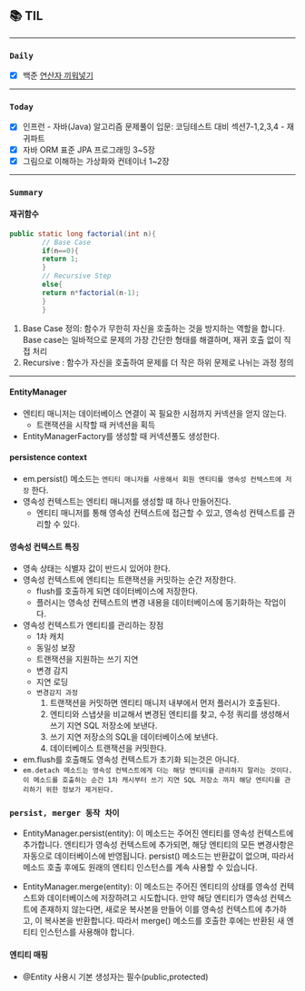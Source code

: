 ## 📚 TIL

---

### `Daily`

- [X] 백준 [연산자 끼워넣기](https://www.acmicpc.net/problem/14888)

---
### `Today`

- [X] 인프런 - 자바(Java) 알고리즘 문제풀이 입문: 코딩테스트 대비 섹션7-1,2,3,4 - 재귀파트
- [X] 자바 ORM 표준 JPA 프로그래밍 3~5장
- [X] 그림으로 이해하는 가상화와 컨테이너 1~2장

---
### `Summary`

#### 재귀함수

```java
public static long factorial(int n){
        // Base Case
        if(n==0){
        return 1;
        }
        // Recursive Step
        else{
        return n*factorial(n-1);
        }
        }
```

1. Base Case 정의: 함수가 무한히 자신을 호출하는 것을 방지하는 역할을 합니다. Base case는 일바적으로 문제의 가장 간단한 형태를 해결하며, 재귀 호출 없이 직접 처리
2. Recursive : 함수가 자신을 호출하여 문제를 더 작은 하위 문제로 나뉘는 과정 정의

---

#### EntityManager

- 엔티티 매니저는 데이터베이스 연결이 꼭 필요한 시점까지 커넥션을 얻지 않는다.
    - 트랜잭션을 시작할 때 커넥션을 획득
- EntityManagerFactory를 생성할 때 커넥션풀도 생성한다.

#### persistence context

- em.persist() 메소드는 `엔티티 매니저를 사용해서 회원 엔티티를 영속성 컨텍스트에 저장` 한다.
- 영속성 컨텍스트는 엔티티 매니저를 생성할 때 하나 만들어진다.
    - 엔티티 매니저를 통해 영속성 컨텍스트에 접근할 수 있고, 영속성 컨텍스트를 관리할 수 있다.

#### 영속성 컨텍스트 특징

- 영속 상태는 식별자 값이 반드시 있어야 한다.
- 영속성 컨텍스트에 엔티티는 트랜잭션을 커밋하는 순간 저장한다.
    - flush를 호출하게 되면 데이터베이스에 저장한다.
    - 플러시는 영속성 컨텍스트의 변경 내용을 데이터베이스에 동기화하는 작업이다.
- 영속성 컨텍스트가 엔티티를 관리하는 장점
    - 1차 캐치
    - 동일성 보장
    - 트랜잭션을 지원하는 쓰기 지연
    - 변경 감지
    - 지연 로딩
    - `변경감지 과정`
        1. 트랜잭션을 커밋하면 엔티티 매니저 내부에서 먼저 플러시가 호출된다.
        2. 엔티티와 스냅샷을 비교해서 변경된 엔티티를 찾고, 수정 쿼리를 생성해서 쓰기 지연 SQL 저장소에 보낸다.
        3. 쓰기 지연 저장소의 SQL을 데이터베이스에 보낸다.
        4. 데이터베이스 트랜잭션을 커밋한다.
- em.flush를 호출해도 영속성 컨텍스트가 초기화 되는것은 아니다.
- `em.detach 메소드는 영속성 컨텍스트에게 더는 해당 엔티티를 관리하지 말라는 것이다. 이 메소드를 호출하는 순간 1차 캐시부터 쓰기 지연 SQL
  저장소 까지 해당 엔티티를 관리하기 위한 정보가 제거된다.`

### `persist, merger 동작 차이`

- EntityManager.persist(entity): 이 메소드는 주어진 엔티티를 영속성 컨텍스트에 추가합니다. 엔티티가 영속성 컨텍스트에 추가되면, 해당 엔티티의 모든 변경사항은 자동으로 데이터베이스에
  반영됩니다. persist() 메소드는 반환값이 없으며, 따라서 메소드 호출 후에도 원래의 엔티티 인스턴스를 계속 사용할 수 있습니다.

- EntityManager.merge(entity): 이 메소드는 주어진 엔티티의 상태를 영속성 컨텍스트와 데이터베이스에 저장하려고 시도합니다. 만약 해당 엔티티가 영속성 컨텍스트에 존재하지 않는다면, 새로운
  복사본을 만들어 이를 영속성 컨텍스트에 추가하고, 이 복사본을 반환합니다. 따라서 merge() 메소드를 호출한 후에는 반환된 새 엔티티 인스턴스를 사용해야 합니다.

#### 엔티티 매핑

- @Entity 사용시 기본 생성자는 필수(public,protected)
